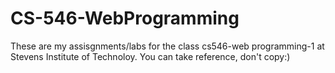 # CS-546-WebProgramming

These are my assisgnments/labs for the class cs546-web programming-1 at Stevens Institute of Technoloy. You can take reference, don't copy:)
